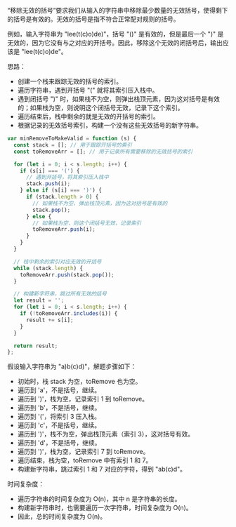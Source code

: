 “移除无效的括号”要求我们从输入的字符串中移除最少数量的无效括号，使得剩下的括号是有效的。无效的括号是指不符合正常配对规则的括号。

例如，输入字符串为 "lee(t(c)o)de)"，括号 "()" 是有效的，但是最后一个 ")" 是无效的，因为它没有与之对应的开括号。因此，移除这个无效的闭括号后，输出应该是 "lee(t(c)o)de"。

思路：

- 创建一个栈来跟踪无效的括号的索引。
- 遍历字符串，遇到开括号 "(" 就将其索引压入栈中。
- 遇到闭括号 ")" 时，如果栈不为空，则弹出栈顶元素，因为这对括号是有效的；如果栈为空，则说明这个闭括号无效，记录下这个索引。
- 遍历结束后，栈中剩余的就是无效的开括号的索引。
- 根据记录的无效括号索引，构建一个没有这些无效括号的新字符串。
```javascript
var minRemoveToMakeValid = function (s) {
  const stack = []; // 用于跟踪开括号的索引
  const toRemoveArr = []; // 用于记录所有需要移除的无效括号的索引

  for (let i = 0; i < s.length; i++) {
    if (s[i] === '(') {
      // 遇到开括号，将其索引压入栈中
      stack.push(i);
    } else if (s[i] === ')') {
      if (stack.length > 0) {
        // 如果栈不为空，弹出栈顶元素，因为这对括号是有效的
        stack.pop();
      } else {
        // 如果栈为空，则这个闭括号无效，记录索引
        toRemoveArr.push(i);
      }
    }
  }

  // 栈中剩余的索引对应无效的开括号
  while (stack.length) {
    toRemoveArr.push(stack.pop());
  }

  // 构建新字符串，跳过所有无效的括号
  let result = '';
  for (let i = 0; i < s.length; i++) {
    if (!toRemoveArr.includes(i)) {
      result += s[i];
    }
  }

  return result;
};
```
假设输入字符串为 "a)b(c)d)"，解题步骤如下：

- 初始时，栈 stack 为空，toRemove 也为空。
- 遍历到 'a'，不是括号，继续。
- 遍历到 ')'，栈为空，记录索引 1 到 toRemove。
- 遍历到 'b'，不是括号，继续。
- 遍历到 '('，将索引 3 压入栈。
- 遍历到 'c'，不是括号，继续。
- 遍历到 ')'，栈不为空，弹出栈顶元素（索引 3），这对括号有效。
- 遍历到 'd'，不是括号，继续。
- 遍历到 ')'，栈为空，记录索引 7 到 toRemove。
- 遍历结束，栈为空，toRemove 中有索引 1 和 7。
- 构建新字符串，跳过索引 1 和 7 对应的字符，得到 "ab(c)d"。

时间复杂度：

- 遍历字符串的时间复杂度为 O(n)，其中 n 是字符串的长度。
- 构建新字符串时，也需要遍历一次字符串，时间复杂度为 O(n)。
- 因此，总的时间复杂度为 O(n)。
